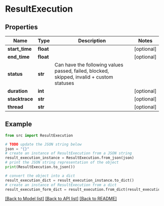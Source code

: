 # ResultExecution


## Properties

Name | Type | Description | Notes
------------ | ------------- | ------------- | -------------
**start_time** | **float** |  | [optional] 
**end_time** | **float** |  | [optional] 
**status** | **str** | Can have the following values passed, failed, blocked, skipped, invalid + custom statuses | 
**duration** | **int** |  | [optional] 
**stacktrace** | **str** |  | [optional] 
**thread** | **str** |  | [optional] 

## Example

```python
from src import ResultExecution

# TODO update the JSON string below
json = "{}"
# create an instance of ResultExecution from a JSON string
result_execution_instance = ResultExecution.from_json(json)
# print the JSON string representation of the object
print(ResultExecution.to_json())

# convert the object into a dict
result_execution_dict = result_execution_instance.to_dict()
# create an instance of ResultExecution from a dict
result_execution_form_dict = result_execution.from_dict(result_execution_dict)
```
[[Back to Model list]](../README.md#documentation-for-models) [[Back to API list]](../README.md#documentation-for-api-endpoints) [[Back to README]](../README.md)


